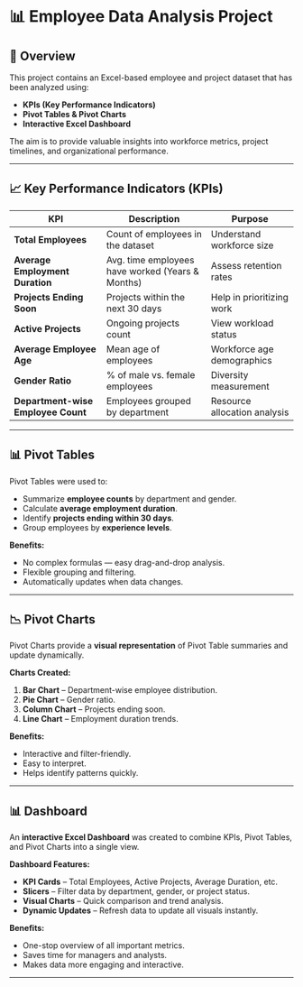 # 📊 Employee Data Analysis Project

## 📌 Overview
This project contains an Excel-based employee and project dataset that has been analyzed using:
- **KPIs (Key Performance Indicators)**
- **Pivot Tables & Pivot Charts**
- **Interactive Excel Dashboard**

The aim is to provide valuable insights into workforce metrics, project timelines, and organizational performance.

---

## 📈 Key Performance Indicators (KPIs)

| KPI | Description | Purpose |
|-----|-------------|---------|
| **Total Employees** | Count of employees in the dataset | Understand workforce size |
| **Average Employment Duration** | Avg. time employees have worked (Years & Months) | Assess retention rates |
| **Projects Ending Soon** | Projects within the next 30 days | Help in prioritizing work |
| **Active Projects** | Ongoing projects count | View workload status |
| **Average Employee Age** | Mean age of employees | Workforce age demographics |
| **Gender Ratio** | % of male vs. female employees | Diversity measurement |
| **Department-wise Employee Count** | Employees grouped by department | Resource allocation analysis |

---

## 📊 Pivot Tables

Pivot Tables were used to:
- Summarize **employee counts** by department and gender.
- Calculate **average employment duration**.
- Identify **projects ending within 30 days**.
- Group employees by **experience levels**.

**Benefits:**
- No complex formulas — easy drag-and-drop analysis.
- Flexible grouping and filtering.
- Automatically updates when data changes.

---

## 📉 Pivot Charts

Pivot Charts provide a **visual representation** of Pivot Table summaries and update dynamically.

**Charts Created:**
1. **Bar Chart** – Department-wise employee distribution.
2. **Pie Chart** – Gender ratio.
3. **Column Chart** – Projects ending soon.
4. **Line Chart** – Employment duration trends.

**Benefits:**
- Interactive and filter-friendly.
- Easy to interpret.
- Helps identify patterns quickly.

---

## 📊 Dashboard

An **interactive Excel Dashboard** was created to combine KPIs, Pivot Tables, and Pivot Charts into a single view.

**Dashboard Features:**
- **KPI Cards** – Total Employees, Active Projects, Average Duration, etc.
- **Slicers** – Filter data by department, gender, or project status.
- **Visual Charts** – Quick comparison and trend analysis.
- **Dynamic Updates** – Refresh data to update all visuals instantly.

**Benefits:**
- One-stop overview of all important metrics.
- Saves time for managers and analysts.
- Makes data more engaging and interactive.

---



